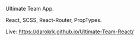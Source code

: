 Ultimate Team App.

React, SCSS, React-Router, PropTypes.

Live: https://darokrk.github.io/Ultimate-Team-React/
